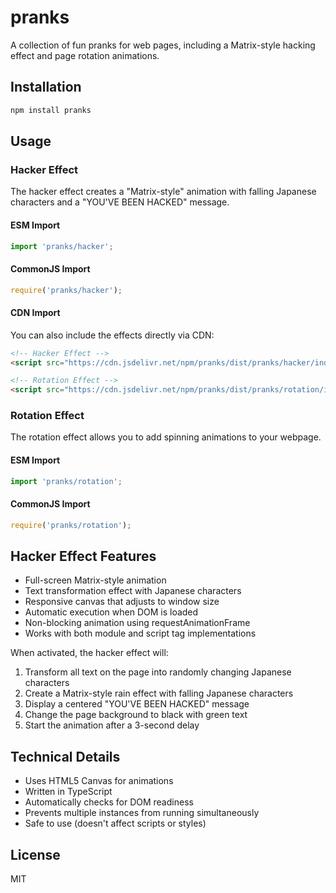 # pranks

A collection of fun pranks for web pages, including a Matrix-style hacking effect and page rotation animations.

## Installation

```bash
npm install pranks
```

## Usage

### Hacker Effect

The hacker effect creates a "Matrix-style" animation with falling Japanese characters and a "YOU'VE BEEN HACKED" message.

#### ESM Import
```javascript
import 'pranks/hacker';
```

#### CommonJS Import
```javascript
require('pranks/hacker');
```

#### CDN Import
You can also include the effects directly via CDN:

```html
<!-- Hacker Effect -->
<script src="https://cdn.jsdelivr.net/npm/pranks/dist/pranks/hacker/index.js"></script>

<!-- Rotation Effect -->
<script src="https://cdn.jsdelivr.net/npm/pranks/dist/pranks/rotation/index.js"></script>
```

### Rotation Effect

The rotation effect allows you to add spinning animations to your webpage.

#### ESM Import
```javascript
import 'pranks/rotation';
```

#### CommonJS Import
```javascript
require('pranks/rotation');
```

## Hacker Effect Features
- Full-screen Matrix-style animation
- Text transformation effect with Japanese characters
- Responsive canvas that adjusts to window size
- Automatic execution when DOM is loaded
- Non-blocking animation using requestAnimationFrame
- Works with both module and script tag implementations

When activated, the hacker effect will:
1. Transform all text on the page into randomly changing Japanese characters
2. Create a Matrix-style rain effect with falling Japanese characters
3. Display a centered "YOU'VE BEEN HACKED" message
4. Change the page background to black with green text
5. Start the animation after a 3-second delay

## Technical Details
- Uses HTML5 Canvas for animations
- Written in TypeScript
- Automatically checks for DOM readiness
- Prevents multiple instances from running simultaneously
- Safe to use (doesn't affect scripts or styles)

## License

MIT 